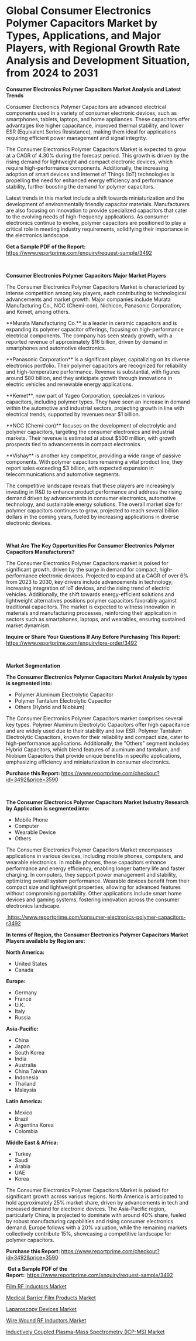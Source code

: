 <p><h1>Global Consumer Electronics Polymer Capacitors Market by Types, Applications, and Major Players, with Regional Growth Rate Analysis and Development Situation, from 2024 to 2031</h1></p><p><strong>Consumer Electronics Polymer Capacitors Market Analysis and Latest Trends</strong></p>
<p><p>Consumer Electronics Polymer Capacitors are advanced electrical components used in a variety of consumer electronic devices, such as smartphones, tablets, laptops, and home appliances. These capacitors offer advantages like higher capacitance, improved thermal stability, and lower ESR (Equivalent Series Resistance), making them ideal for applications requiring efficient power management and signal integrity.</p><p>The Consumer Electronics Polymer Capacitors Market is expected to grow at a CAGR of 4.30% during the forecast period. This growth is driven by the rising demand for lightweight and compact electronic devices, which require high-performance components. Additionally, the increasing adoption of smart devices and Internet of Things (IoT) technologies is propelling the need for enhanced energy efficiency and performance stability, further boosting the demand for polymer capacitors.</p><p>Latest trends in this market include a shift towards miniaturization and the development of environmentally friendly capacitor materials. Manufacturers are also focusing on innovation to provide specialized capacitors that cater to the evolving needs of high-frequency applications. As consumer electronics continue to evolve, polymer capacitors are positioned to play a critical role in meeting industry requirements, solidifying their importance in the electronics landscape.</p></p>
<p><strong>Get a Sample PDF of the Report:&nbsp;</strong> <a href="https://www.reportprime.com/enquiry/request-sample/3492">https://www.reportprime.com/enquiry/request-sample/3492</a></p>
<p>&nbsp;</p>
<p><strong>Consumer Electronics Polymer Capacitors Major Market Players</strong></p>
<p><p>The Consumer Electronics Polymer Capacitors Market is characterized by intense competition among key players, each contributing to technological advancements and market growth. Major companies include Murata Manufacturing Co., NCC (Chemi-con), Nichicon, Panasonic Corporation, and Kemet, among others.</p><p>**Murata Manufacturing Co.** is a leader in ceramic capacitors and is expanding its polymer capacitor offerings, focusing on high-performance electrical components. The company has seen steady growth, with a reported revenue of approximately $16 billion, driven by demand in smartphones and automotive electronics.</p><p>**Panasonic Corporation** is a significant player, capitalizing on its diverse electronics portfolio. Their polymer capacitors are recognized for reliability and high-temperature performance. Revenue is substantial, with figures around $80 billion, and they anticipate growth through innovations in electric vehicles and renewable energy applications.</p><p>**Kemet**, now part of Yageo Corporation, specializes in various capacitors, including polymer types. They have seen an increase in demand within the automotive and industrial sectors, projecting growth in line with electrical trends, supported by revenues near $1 billion.</p><p>**NCC (Chemi-con)** focuses on the development of electrolytic and polymer capacitors, targeting the consumer electronics and industrial markets. Their revenue is estimated at about $500 million, with growth prospects tied to advancements in compact electronics.</p><p>**Vishay** is another key competitor, providing a wide range of passive components. With polymer capacitors remaining a vital product line, they report sales exceeding $3 billion, with expected expansion in telecommunications and automotive segments.</p><p>The competitive landscape reveals that these players are increasingly investing in R&D to enhance product performance and address the rising demand driven by advancements in consumer electronics, automotive technology, and sustainable energy solutions. The overall market size for polymer capacitors continues to grow, projected to reach several billion dollars in the coming years, fueled by increasing applications in diverse electronic devices.</p></p>
<p>&nbsp;</p>
<p><strong>What Are The Key Opportunities For Consumer Electronics Polymer Capacitors Manufacturers?</strong></p>
<p><p>The Consumer Electronics Polymer Capacitors market is poised for significant growth, driven by the surge in demand for compact, high-performance electronic devices. Projected to expand at a CAGR of over 6% from 2023 to 2030, key drivers include advancements in technology, increasing integration of IoT devices, and the rising trend of electric vehicles. Additionally, the shift towards energy-efficient solutions and lightweight alternatives positions polymer capacitors favorably against traditional capacitors. The market is expected to witness innovation in materials and manufacturing processes, reinforcing their application in sectors such as smartphones, laptops, and wearables, ensuring sustained market dynamism.</p></p>
<p><strong>Inquire or Share Your Questions If Any Before Purchasing This Report:</strong> <a href="https://www.reportprime.com/enquiry/pre-order/3492">https://www.reportprime.com/enquiry/pre-order/3492</a></p>
<p>&nbsp;</p>
<p><strong>Market Segmentation</strong></p>
<p><strong>The Consumer Electronics Polymer Capacitors Market Analysis by types is segmented into:</strong></p>
<p><ul><li>Polymer Aluminum Electrolytic Capacitor</li><li>Polymer Tantalum Electrolytic Capacitor</li><li>Others (Hybrid and Niobium)</li></ul></p>
<p><p>The Consumer Electronics Polymer Capacitors market comprises several key types. Polymer Aluminum Electrolytic Capacitors offer high capacitance and are widely used due to their stability and low ESR. Polymer Tantalum Electrolytic Capacitors, known for their reliability and compact size, cater to high-performance applications. Additionally, the "Others" segment includes Hybrid Capacitors, which blend features of aluminum and tantalum, and Niobium Capacitors that provide unique benefits in specific applications, emphasizing efficiency and miniaturization in consumer electronics.</p></p>
<p><strong>Purchase this Report:&nbsp;</strong><a href="https://www.reportprime.com/checkout?id=3492&price=3590">https://www.reportprime.com/checkout?id=3492&price=3590</a></p>
<p>&nbsp;</p>
<p><strong>The Consumer Electronics Polymer Capacitors Market Industry Research by Application is segmented into:</strong></p>
<p><ul><li>Mobile Phone</li><li>Computer</li><li>Wearable Device</li><li>Others</li></ul></p>
<p><p>The Consumer Electronics Polymer Capacitors Market encompasses applications in various devices, including mobile phones, computers, and wearable electronics. In mobile phones, these capacitors enhance performance and energy efficiency, enabling longer battery life and faster charging. In computers, they support power management and stability, optimizing overall system performance. Wearable devices benefit from their compact size and lightweight properties, allowing for advanced features without compromising portability. Other applications include smart home devices and gaming systems, fostering innovation across the consumer electronics landscape.</p></p>
<p><a href="https://www.reportprime.com/consumer-electronics-polymer-capacitors-r3492">&nbsp;https://www.reportprime.com/consumer-electronics-polymer-capacitors-r3492</a></p>
<p><strong>In terms of Region, the Consumer Electronics Polymer Capacitors Market Players available by Region are:</strong></p>
<p>
    <p> <strong> North America: </strong>
        <ul>
            <li>United States</li>
            <li>Canada</li>
        </ul>
        </p> 
    <p> <strong> Europe: </strong>
        <ul>
            <li>Germany</li>
            <li>France</li>
            <li>U.K.</li>
            <li>Italy</li>
            <li>Russia</li>
        </ul>
        </p> 
    <p> <strong> Asia-Pacific: </strong>
        <ul>
            <li>China</li>
            <li>Japan</li>
            <li>South Korea</li>
            <li>India</li>
            <li>Australia</li>
            <li>China Taiwan</li>
            <li>Indonesia</li>
            <li>Thailand</li>
            <li>Malaysia</li>
        </ul>
        </p> 
    <p> <strong> Latin America: </strong>
        <ul>
            <li>Mexico</li>
            <li>Brazil</li>
            <li>Argentina Korea</li>
            <li>Colombia</li>
        </ul>
        </p> 
    <p> <strong> Middle East & Africa: </strong>
        <ul>
            <li>Turkey</li>
            <li>Saudi</li>
            <li>Arabia</li>
            <li>UAE</li>
            <li>Korea</li>
        </ul>
    </p>
    </p>
<p><p>The Consumer Electronics Polymer Capacitors Market is poised for significant growth across various regions. North America is anticipated to hold approximately 25% market share, driven by advancements in tech and increased demand for electronic devices. The Asia-Pacific region, particularly China, is projected to dominate with around 40% share, fueled by robust manufacturing capabilities and rising consumer electronics demand. Europe follows with a 20% valuation, while the remaining markets collectively contribute 15%, showcasing a competitive landscape for polymer capacitors.</p></p>
<p><strong>Purchase this Report: </strong><a href="https://www.reportprime.com/checkout?id=3492&price=3590">https://www.reportprime.com/checkout?id=3492&price=3590</a></p>
<p>&nbsp;<strong>Get a Sample PDF of the Report:&nbsp;&nbsp;</strong><a href="https://www.reportprime.com/enquiry/request-sample/3492">https://www.reportprime.com/enquiry/request-sample/3492</a></p>
<p><strong></strong></p>
<p><p><a href="https://github.com/dringals/Market-Research-Report-List-5/blob/main/film-rf-inductors-market.md">Film RF Inductors Market</a></p><p><a href="https://issuu.com/reportprime-2/docs/medical-barrier-film-products-marke_4f92f47919bd5e">Medical Barrier Film Products Market</a></p><p><a href="https://www.linkedin.com/pulse/strategic-roadmap-success-global-laparoscopy-devices-market-urzhe?trackingId=DH0%2FsA11QaW2cO3J9iZQLQ%3D%3D">Laparoscopy Devices Market</a></p><p><a href="https://github.com/jordond5lezama/Market-Research-Report-List-1/blob/main/wire-wound-rf-inductors-market.md">Wire Wound RF Inductors Market</a></p><p><a href="https://issuu.com/reportprime-2/docs/inductively-coupled-plasma-mass-spe_10f4571b7badba">Inductively Coupled Plasma-Mass Spectrometry (ICP-MS) Market</a></p></p>